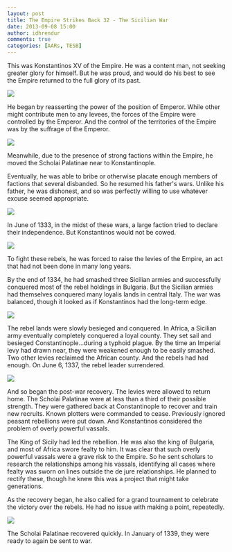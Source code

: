 ```yaml
---
layout: post
title: The Empire Strikes Back 32 - The Sicilian War
date: 2013-09-08 15:00
author: idhrendur
comments: true
categories: [AARs, TESB]
---
```

This was Konstantinos XV of the Empire. He was a content man, not seeking greater glory for himself. But he was proud, and would do his best to see the Empire returned to the full glory of its past.

![](/assets/tesb_images/32-1.png)

He began by reasserting the power of the position of Emperor. While other might contribute men to any levees, the forces of the Empire were controlled by the Emperor. And the control of the territories of the Empire was by the suffrage of the Emperor.

![](/assets/tesb_images/32-2.png)

Meanwhile, due to the presence of strong factions within the Empire, he moved the Scholai Palatinae near to Konstantinople.

Eventually, he was able to bribe or otherwise placate enough members of factions that several disbanded. So he resumed his father's wars. Unlike his father, he was dishonest, and so was perfectly willing to use whatever excuse seemed appropriate.

![](/assets/tesb_images/32-3.png)

In June of 1333, in the midst of these wars, a large faction tried to declare their independence. But Konstantinos would not be cowed.

![](/assets/tesb_images/32-4.png)

To fight these rebels, he was forced to raise the levies of the Empire, an act that had not been done in many long years.

By the end of 1334, he had smashed three Sicilian armies and successfully conquered most of the rebel holdings in Bulgaria. But the Sicilian armies had themselves conquered many loyalis lands in central Italy. The war was balanced, though it looked as if Konstantinos had the long-term edge.

![](/assets/tesb_images/32-5.png)

The rebel lands were slowly besieged and conquered. In Africa, a Sicilian army eventually completely conquered a loyal county. They set sail and besieged Constantinople…during a typhoid plague. By the time an Imperial levy had drawn near, they were weakened enough to be easily smashed. Two other levies reclaimed the African county. And the rebels had had enough. On June 6, 1337, the rebel leader surrendered.

![](/assets/tesb_images/32-6.png)

And so began the post-war recovery. The levies were allowed to return home. The Scholai Palatinae were at less than a third of their possible strength. They were gathered back at Constantinople to recover and train new recruits. Known plotters were commanded to cease. Previously ignored peasant rebellions were put down. And Konstantinos considered the problem of overly powerful vassals.

The King of Sicily had led the rebellion. He was also the king of Bulgaria, and most of Africa swore fealty to him. It was clear that such overly powerful vassals were a grave risk to the Empire. So he sent scholars to research the relationships among his vassals, identifying all cases where fealty was sworn on lines outside the de jure relationships. He planned to rectify these, though he knew this was a project that might take generations.

As the recovery began, he also called for a grand tournament to celebrate the victory over the rebels. He had no issue with making a point, repeatedly.


![](/assets/tesb_images/32-7.png)

The Scholai Palatinae recovered quickly. In January of 1339, they were ready to again be sent to war.
